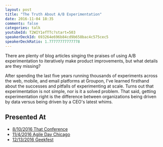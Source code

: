 ```yaml
---
layout: post
title: "The Truth About A/B Experimentation"
date: 2016-11-04 18:35
comments: false
categories: talk
youtubeId: T2WIY1efTTc?start=503
speakerDeckId: 693264e696b84cd9b658bac4c575cec5
speakerDeckRatio: 1.77777777777778
---
```


There are plenty of blog articles singing the praises of using A/B experimentation to iteratively make product improvements, but what details are they missing?

<!-- more -->

After spending the last five years running thousands of experiments across the web, mobile, and email platforms at Groupon, I've learned firsthand about the successes and pitfalls of experimenting at scale. Turns out that experimentation is not simple, nor is it a solved problem. That said, getting experimentation right is the difference between organizations being driven by data versus being driven by a CEO's latest whims.

## Presented At

* [8/10/2016 That Conference](https://www.thatconference.com/sessions/session/10824)
* [11/4/2016 Agile Day Chicago](http://agiledaychicago.org/)
* [12/13/2016 Geekfest](http://www.meetup.com/Geekfest/events/235078278/)
